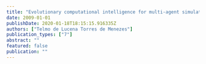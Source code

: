 ```yaml
---
title: "Evolutionary computational intelligence for multi-agent simulations"
date: 2009-01-01
publishDate: 2020-01-18T18:15:15.916335Z
authors: ["Telmo de Lucena Torres de Menezes"]
publication_types: ["7"]
abstract: ""
featured: false
publication: ""
---
```


